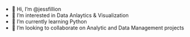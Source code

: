 - 👋 Hi, I’m @jessfillion
- 👀 I’m interested in Data Anlaytics & Visualization
- 🌱 I’m currently learning Python
- 💞️ I’m looking to collaborate on Analytic and Data Management projects

<!---
jessfillion/jessfillion is a ✨ special ✨ repository because its `README.md` (this file) appears on your GitHub profile.
You can click the Preview link to take a look at your changes.
--->
